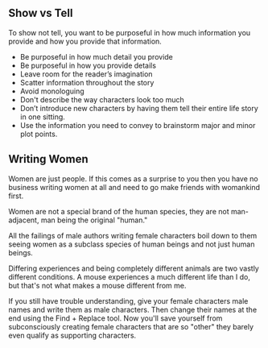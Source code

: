 ## Show vs Tell
To show not tell, you want to be purposeful in how much information you provide and how you provide that information.

- Be purposeful in how much detail you provide 
- Be purposeful in how you provide details
- Leave room for the reader’s imagination
- Scatter information throughout the story
- Avoid monologuing 
- Don't describe the way characters look too much 
- Don’t introduce new characters by having them tell their entire life story in one sitting.
- Use the information you need to convey to brainstorm major and minor plot points.
## Writing Women
Women are just people. If this comes as a surprise to you then you have no business writing women at all and need to go make friends with womankind first.

Women are not a special brand of the human species, they are not man-adjacent, man being the original "human."

All the failings of male authors writing female characters boil down to them seeing women as a subclass species of human beings and not just human beings. 

Differing experiences and being completely different animals are two vastly different conditions. A mouse experiences a much different life than I do, but that's not what makes a mouse different from me.

If you still have trouble understanding, give your female characters male names and write them as male characters. Then change their names at the end using the Find + Replace tool. Now you'll save yourself from subconsciously creating female characters that are so "other" they barely even qualify as supporting characters.